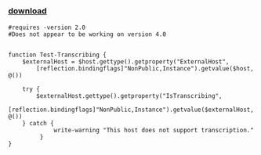 ﻿---
pid:            6428
poster:         Ryan dyck
title:          
date:           2016-06-30 20:54:03
format:         posh
parent:         0
parent:         0

---

# 

### [download](6428.ps1)



```posh
#requires -version 2.0
#Does not appear to be working on version 4.0


function Test-Transcribing {
	$externalHost = $host.gettype().getproperty("ExternalHost",
		[reflection.bindingflags]"NonPublic,Instance").getvalue($host, @())

	try {
	    $externalHost.gettype().getproperty("IsTranscribing",
		[reflection.bindingflags]"NonPublic,Instance").getvalue($externalHost, @())
	} catch {
             write-warning "This host does not support transcription."
         }
}
```
